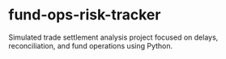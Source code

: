 # fund-ops-risk-tracker
Simulated trade settlement analysis project focused on delays, reconciliation, and fund operations using Python.
